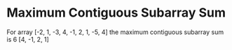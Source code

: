# Maximum Contiguous Subarray Sum

For array [-2, 1, -3, 4, -1, 2, 1, -5, 4] the maximum contiguous subarray sum is 6 [4, -1, 2, 1]
